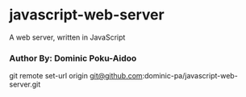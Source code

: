 # javascript-web-server
A web server, written in JavaScript
### Author By: Dominic Poku-Aidoo
git remote set-url origin git@github.com:dominic-pa/javascript-web-server.git
